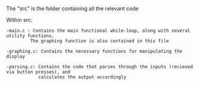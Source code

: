 The "src" is the folder containing all the relevant code

Within src:

    -main.c : Contains the main functional while-loop, along with several utility functions.
             The graphing function is also contained in this file
             
    -graphing.c: Contains the necessary functions for manipulating the display
    
    -parsing.c: Contains the code that parses through the inputs (recieved via button presses), and 
                calculates the output accordingly
